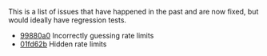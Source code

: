 This is a list of issues that have happened in the past and are now fixed, but would ideally have regression tests.

- [99880a0](https://github.com/mymoomin/RSStoWebhook/commit/99880a040f5a3f365951836298555c06ea65a034) Incorrectly guessing rate limits
- [01fd62b](https://github.com/mymoomin/RSStoWebhook/commit/01fd62be50918775b68bedbb71c1f4b5ec148acf) Hidden rate limits